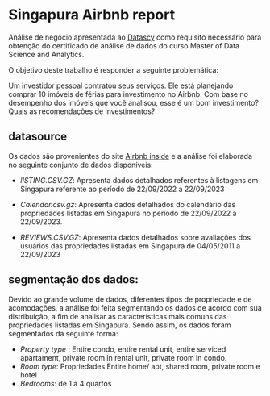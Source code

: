 # Singapura Airbnb report
Análise de negócio apresentada ao [Datascy](https://www.datascy.com)
como requisito necessário para obtenção do certificado de análise de dados do curso Master of Data Science and Analytics.

O objetivo deste trabalho é responder a seguinte problemática:

Um investidor pessoal contratou seus serviços. Ele está planejando comprar 10 imóveis de férias para investimento no Airbnb. Com base no desempenho dos imóveis que você analisou, esse é um bom investimento? Quais as recomendações de investimentos?

## datasource

Os dados são provenientes do site [Airbnb inside]( http://insideairbnb.com) e a análise foi elaborada no seguinte conjunto de dados disponíveis:

- *lISTING.CSV.GZ*: Apresenta dados detalhados referentes à listagens em Singapura referente ao período de 22/09/2022 a 22/09/2023

- *Calendar.csv.gz*:  Apresenta dados detalhados do calendário das propriedades listadas em Singapura no período de 22/09/2022 a 22/09/2023.

- *REVIEWS.CSV.GZ*: Apresenta dados detalhados sobre avaliações dos usuários das propriedades listadas em Singapura de 04/05/2011 a 22/09/2023

## segmentação dos dados:
Devido ao grande volume de dados, diferentes tipos de propriedade e de acomodações, a análise foi feita segmentando os dados de acordo com sua distribuição, a fim de analisar as características mais comuns das propriedades listadas em Singapura. Sendo assim, os dados foram segmentados da seguinte forma: 
- *Property type* : Entire condo, entire rental unit, entire serviced apartament, private room in rental unit, private room in condo. 
- *Room type*: Propriedades Entire home/ apt, shared room, private room e hotel
- *Bedrooms*: de 1 a 4 quartos






